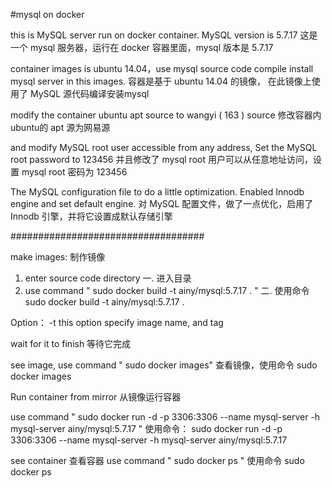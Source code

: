 #mysql on docker 

this is MySQL server run on docker container. MySQL version is 5.7.17
这是一个 mysql 服务器，运行在 docker 容器里面，mysql 版本是 5.7.17

container images is ubuntu 14.04，use mysql source code compile install mysql server in this images. 
容器是基于 ubuntu 14.04 的镜像， 在此镜像上使用了 MySQL 源代码编译安装mysql

modify the container ubuntu apt source to wangyi ( 163 ) source
修改容器内ubuntu的 apt 源为网易源

and modify MySQL root user accessible from any address, Set the MySQL root password to 123456
并且修改了 mysql root 用户可以从任意地址访问，设置 mysql root 密码为 123456

The MySQL configuration file to do a little optimization. Enabled Innodb engine and set default engine.
对 MySQL 配置文件，做了一点优化，启用了 Innodb 引擎，并将它设置成默认存储引擎

###################################

make images:
制作镜像

1. enter source code directory 
一. 进入目录
2. use command " sudo docker build -t ainy/mysql:5.7.17 . "
二. 使用命令 sudo docker build -t ainy/mysql:5.7.17 . 

Option： -t  this option specify image name, and tag

wait for it to finish
等待它完成

see image, use command  " sudo docker images"
查看镜像，使用命令 sudo docker images 

Run container from mirror
从镜像运行容器

use command " sudo docker run -d -p 3306:3306 --name mysql-server -h mysql-server ainy/mysql:5.7.17 "
使用命令： sudo docker run -d -p 3306:3306 --name mysql-server -h mysql-server ainy/mysql:5.7.17

see container
查看容器
use command " sudo docker ps "
使用命令 sudo docker ps 
